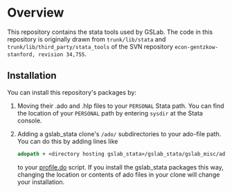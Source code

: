 # Overview

This repository contains the stata tools used by GSLab. The code in this repository is originally drawn from `trunk/lib/stata` and `trunk/lib/third_party/stata_tools` of the SVN repository `econ-gentzkow-stanford, revision 34,755`.

## Installation

You can install this repository's packages by:
1. Moving their .ado and .hlp files to your `PERSONAL` Stata path. You can find
   the location of your `PERSONAL` path by entering `sysdir` at the Stata 
   console. 

2. Adding a gslab_stata clone's `/ado/` subdirectories to your
   ado-file path. You can do this by adding lines like 
   ```stata
   adopath + <directory hosting gslab_stata>/gslab_stata/gslab_misc/ado`
   ```
   to your [profile.do](http://www.stata.com/support/faqs/programming/profile-do-file/) script. If you install the gslab_stata packages this way, changing the location 
   or contents of ado files in your clone will change your installation.
